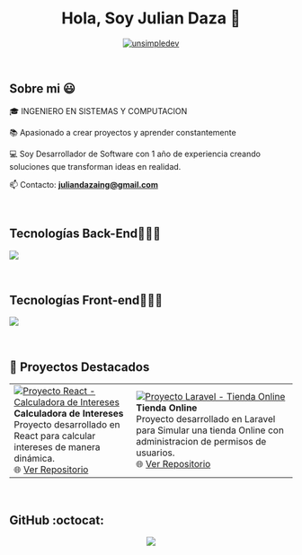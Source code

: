 <h1 align="center">Hola, Soy Julian Daza 👋 </h1> 

<p align="center">
<a href="https://linkedin.com/in/julian-stevan-daza-59344430a" target="blank"><img align="center" src="https://img.shields.io/badge/LinkedIn-0077B5?style=for-the-badge&logo=linkedin&logoColor=white" alt="unsimpledev"/></a>
  </p>
<br>

<h2>Sobre mi 😃</h2>
<!--Intro start-->

<p align="left">
🎓 INGENIERO EN SISTEMAS Y COMPUTACION

📚 Apasionado a crear proyectos y aprender constantemente

💻 Soy Desarrollador de Software con 1 año de experiencia creando soluciones que transforman ideas en realidad.

📫 Contacto: **juliandazaing@gmail.com**
<!--Intro end-->
  </p>
<br>

<h2 >Tecnologías Back-End👨🏻‍💻</h2>
<!--tech stack icons-->
<p align="left">
  <a href="https://skillicons.dev">
    <img src="https://skillicons.dev/icons?i=php,laravel,js,nodejs,mongodb,mysql,git,github&perline=12" />
  </a>
</p>
<br>
<h2 >Tecnologías Front-end👨🏻‍💻</h2>
<!--tech stack icons-->
<p align="left">
  <a href="https://skillicons.dev">
    <img src="https://skillicons.dev/icons?i=react,tailwind,bootstrap,js,html,css,&perline=12" />
  </a>
</p>
<br>

<h2>🧠 Proyectos Destacados</h2>

<table>
  <tr>
    <td>
      <a href="https://cotizador-intereses.netlify.app/" target="_blank">
        <img src="https://img.shields.io/badge/React%20App-Calculadora%20de%20Intereses-61DAFB?style=for-the-badge&logo=react&logoColor=black" alt="Proyecto React - Calculadora de Intereses"/>
      </a>
      <br>
      <strong>Calculadora de Intereses</strong><br>
      Proyecto desarrollado en React para calcular intereses de manera dinámica.
      <br>
      🌐 <a href="https://github.com/JulianDaza-Dev/CalculadorIntereses" target="_blank">Ver Repositorio</a>
    </td>
    <td>
      <a href="https://cotizador-intereses.netlify.app/" target="_blank">
        <img src="https://img.shields.io/badge/Laravel%20App-Tienda%20Online-61DAFB?style=for-the-badge&logo=laravel&logoColor=black" alt="Proyecto Laravel - Tienda Online"/>
      </a>
      <br>
      <strong>Tienda Online</strong><br>
      Proyecto desarrollado en Laravel para Simular una tienda Online con administracion de permisos de usuarios.
      <br>
      🌐 <a href="https://github.com/JulianDaza-Dev/InnClodSAS" target="_blank">Ver Repositorio</a>
    </td>
  </tr>
</table>
<br>

<h2>GitHub :octocat:</h2>
<!--- stats & Trophy (start) -->
<p align="center">
  <img  align="center"  src="https://github-readme-stats.anuraghazra1.vercel.app/api/top-langs/?username=JulianDaza-Dev&theme=dark&hide_border=false&no-bg=true&no-frame=true&langs_count=10"/>
</p>  
<!-------------------------->




<!--- stats (end) -->


